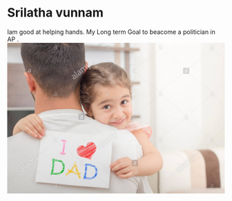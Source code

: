 # Srilatha vunnam

Iam good at helping hands. My Long term Goal to beacome a politician in AP .
![Dad's Girl](Sri.jpg)
